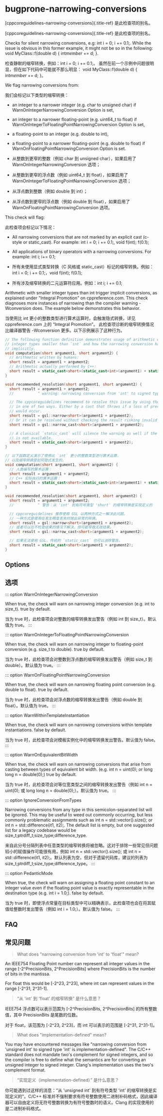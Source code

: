 # bugprone-narrowing-conversions

[cppcoreguidelines-narrowing-conversions]{.title-ref} 是此检查项的别名。

[cppcoreguidelines-narrowing-conversions]{.title-ref} 是此检查项的别名。

Checks for silent narrowing conversions, e.g: int i = 0; i += 0.1;.
While the issue is obvious in this former example, it might not be so in
the following: void MyClass::f(double d) { int*member* += d; }.

检查静默的缩窄转换，例如：int i = 0; i += 0.1;。
虽然在前一个示例中问题很明显，但在如下代码中可能就不那么明显：
void MyClass::f(double d) { int*member* += d; }。

We flag narrowing conversions from:

我们会标记以下类型的缩窄转换：

- an integer to a narrower integer (e.g. char to unsigned char) if WarnOnIntegerNarrowingConversion Option is set,
- an integer to a narrower floating-point (e.g. uint64_t to float) if WarnOnIntegerToFloatingPointNarrowingConversion Option is set,
- a floating-point to an integer (e.g. double to int),
- a floating-point to a narrower floating-point (e.g. double to float) if WarnOnFloatingPointNarrowingConversion Option is set.

- 从整数到更窄的整数（例如 char 到 unsigned char），如果启用了 WarnOnIntegerNarrowingConversion 选项；
- 从整数到更窄的浮点数（例如 uint64_t 到 float），如果启用了 WarnOnIntegerToFloatingPointNarrowingConversion 选项；
- 从浮点数到整数（例如 double 到 int）；
- 从浮点数到更窄的浮点数（例如 double 到 float），如果启用了 WarnOnFloatingPointNarrowingConversion 选项。

This check will flag:

此检查项会标记以下情况：

- All narrowing conversions that are not marked by an explicit cast (c-style or static_cast). For example: int i = 0; i += 0.1;, void f(int); f(0.1);
- All applications of binary operators with a narrowing conversions. For example: int i; i+= 0.1;

- 所有未使用显式类型转换（C 风格或 static_cast）标记的缩窄转换。例如：int i = 0; i += 0.1;，void f(int); f(0.1);
- 所有涉及缩窄转换的二元运算符应用。例如：int i; i += 0.1;

Arithmetic with smaller integer types than int trigger implicit conversions, as explained under "Integral Promotion" on cppreference.com.
This check diagnoses more instances of narrowing than the compiler warning -Wconversion does. The example below demonstrates this behavior.

当使用比 int 更小的整数类型进行算术运算时，会触发隐式转换，详见 cppreference.com 上的 “Integral Promotion”。
此检查项诊断的缩窄转换情况比编译器警告 -Wconversion 更多。以下示例展示了这种行为。

```c++
// The following function definition demonstrates usage of arithmetic with
// integer types smaller than `int` and how the narrowing conversion happens
// implicitly.
void computation(short argument1, short argument2) {
  // Arithmetic written by humans:
  short result = argument1 + argument2;
  // Arithmetic actually performed by C++:
  short result = static_cast<short>(static_cast<int>(argument1) + static_cast<int>(argument2));
}

void recommended_resolution(short argument1, short argument2) {
  short result = argument1 + argument2;
  //           ^ warning: narrowing conversion from 'int' to signed type 'short' is implementation-defined

  // The cppcoreguidelines recommend to resolve this issue by using the GSL
  // in one of two ways. Either by a cast that throws if a loss of precision
  // would occur.
  short result = gsl::narrow<short>(argument1 + argument2);
  // Or it can be resolved without checking the result risking invalid results.
  short result = gsl::narrow_cast<short>(argument1 + argument2);

  // A classical `static_cast` will silence the warning as well if the GSL
  // is not available.
  short result = static_cast<short>(argument1 + argument2);
}
```

```c++
// 以下函数定义演示了使用比 `int` 更小的整数类型进行算术运算，
// 以及缩窄转换是如何隐式发生的。
void computation(short argument1, short argument2) {
  // 人类编写的算术运算：
  short result = argument1 + argument2;
  // C++ 实际执行的算术运算：
  short result = static_cast<short>(static_cast<int>(argument1) + static_cast<int>(argument2));
}

void recommended_resolution(short argument1, short argument2) {
  short result = argument1 + argument2;
  //           ^ 警告：从 'int' 到有符号类型 'short' 的缩窄转换是实现定义的

  // cppcoreguidelines 推荐使用 GSL 以两种方式之一解决此问题。
  // 一种方式是使用在发生精度丢失时抛出异常的转换。
  short result = gsl::narrow<short>(argument1 + argument2);
  // 或者可以在不检查结果的情况下解决，但可能导致无效结果。
  short result = gsl::narrow_cast<short>(argument1 + argument2);

  // 如果无法使用 GSL，传统的 `static_cast` 也可以消除警告。
  short result = static_cast<short>(argument1 + argument2);
}
```

## Options

## 选项

::: option
WarnOnIntegerNarrowingConversion

When true, the check will warn on narrowing integer conversion (e.g. int to size_t). true by default.

当为 true 时，此检查项会对整数的缩窄转换发出警告（例如 int 到 size_t）。默认值为 true。
:::

::: option
WarnOnIntegerToFloatingPointNarrowingConversion

When true, the check will warn on narrowing integer to floating-point conversion (e.g. size_t to double). true by default.

当为 true 时，此检查项会对整数到浮点数的缩窄转换发出警告（例如 size_t 到 double）。默认值为 true。
:::

::: option
WarnOnFloatingPointNarrowingConversion

When true, the check will warn on narrowing floating point conversion (e.g. double to float). true by default.

当为 true 时，此检查项会对浮点数的缩窄转换发出警告（例如 double 到 float）。默认值为 true。
:::

::: option
WarnWithinTemplateInstantiation

When true, the check will warn on narrowing conversions within template instantiations. false by default.

当为 true 时，此检查项会对模板实例化中的缩窄转换发出警告。默认值为 false。
:::

::: option
WarnOnEquivalentBitWidth

When true, the check will warn on narrowing conversions that arise from casting between types of equivalent bit width. (e.g. int n = uint(0); or long long n = double(0);) true by default.

当为 true 时，此检查项会对等位宽类型之间的缩窄转换发出警告（例如 int n = uint(0); 或 long long n = double(0);）。默认值为 true。
:::

::: option
IgnoreConversionFromTypes

Narrowing conversions from any type in this semicolon-separated list will be ignored. This may be useful to weed out commonly occurring, but less commonly problematic assignments such as int n = std::vector<char>().size(); or int n = std::difference(it1, it2);. The default list is empty, but one suggested list for a legacy codebase would be size_t;ptrdiff_t;size_type;difference_type.

来自此分号分隔列表中任意类型的缩窄转换将被忽略。这对于排除一些常见但问题较小的赋值操作可能很有用，例如 int n = std::vector<char>().size(); 或 int n = std::difference(it1, it2);。默认列表为空，但对于遗留代码库，建议的列表为 size_t;ptrdiff_t;size_type;difference_type。
:::

::: option
PedanticMode

When true, the check will warn on assigning a floating point constant to an integer value even if the floating point value is exactly representable in the destination type (e.g. int i = 1.0;). false by default.

当为 true 时，即使浮点常量在目标类型中可以精确表示，此检查项也会在将其赋值给整数时发出警告（例如 int i = 1.0;）。默认值为 false。
:::

## FAQ

## 常见问题

> What does "narrowing conversion from 'int' to 'float'" mean?

An IEEE754 Floating Point number can represent all integer values in the range [-2^PrecisionBits, 2^PrecisionBits] where PrecisionBits is the number of bits in the mantissa.

For float this would be [-2^23, 2^23], where int can represent values in the range [-2^31, 2^31-1].

> “从 'int' 到 'float' 的缩窄转换” 是什么意思？

IEEE754 浮点数可以表示范围为 [-2^PrecisionBits, 2^PrecisionBits] 的所有整数值，其中 PrecisionBits 是尾数的位数。

对于 float，该范围为 [-2^23, 2^23]，而 int 可以表示的范围是 [-2^31, 2^31-1]。

> What does "implementation-defined" mean?

You may have encountered messages like "narrowing conversion from 'unsigned int' to signed type 'int' is implementation-defined". The C/C++ standard does not mandate two's complement for signed integers, and so the compiler is free to define what the semantics are for converting an unsigned integer to signed integer. Clang's implementation uses the two's complement format.

> “实现定义（implementation-defined）” 是什么意思？

你可能遇到过这样的消息：“从 'unsigned int' 到有符号类型 'int' 的缩窄转换是实现定义的”。C/C++ 标准并不强制要求有符号整数使用二进制补码格式，因此编译器可以自由定义将无符号整数转换为有符号整数时的语义。Clang 的实现使用的是二进制补码格式。
